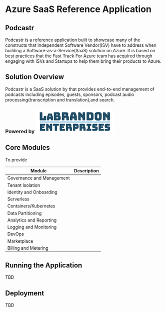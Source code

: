 # Azure SaaS Reference Application

## Podcastr
 Podcastr is a reference application built to showcase many of the constructs that Independent Software Vendor(ISV) have to address when building a Software-as-a-Service(SaaS) solution on Azure.  It is based on best practices that the Fast Track For Azure team has acquired through engaging with ISVs and Startups to help them bring their products to Azure.

 ## Solution Overview
 Podcastr is a SaaS solution by that provides end-to-end management of podcasts including episodes, guests, sponsors, podcast audio processing(transcription and translation),and search.



 ### Powered by     ![LaBrandon Enterprises logo](/img/logo.jpg)

## Core Modules
To provide 

| Module | Description | 
| ---------------------- | --------------------- | 
| Governance and Management |  | 
| Tenant Isolation |  |     
| Identity and Onboarding |  |  
| Serverless  |  |       
| Containers/Kubernetes |  |   
| Data Partitioning |  |   
| Analytics and Reporting |  |   
| Logging and Monitoring |  |    
| DevOps |  |   
| Marketplace |  |
| Billing and Metering |  |

## Running the Application
TBD
## Deployment
TBD


